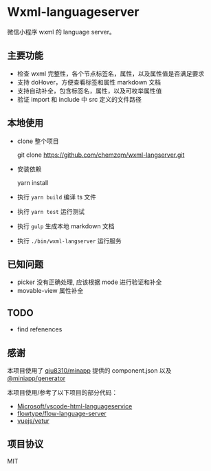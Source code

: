 # Wxml-languageserver

微信小程序 wxml 的 language server。

## 主要功能

* 检查 wxml 完整性，各个节点标签名，属性，以及属性值是否满足要求
* 支持 doHover，方便查看标签和属性 markdown 文档
* 支持自动补全，包含标签名，属性，以及可枚举属性值
* 验证 import 和 include 中 src 定义的文件路径

## 本地使用

* clone 整个项目

    git clone https://github.com/chemzqm/wxml-langserver.git

* 安装依赖

    yarn install

* 执行 `yarn build` 编译 ts 文件
* 执行 `yarn test` 运行测试
* 执行 `gulp` 生成本地 markdown 文档
* 执行 `./bin/wxml-langserver` 运行服务

## 已知问题

* picker 没有正确处理, 应该根据 mode 进行验证和补全
* movable-view 属性补全

## TODO

* find refenences

## 感谢

本项目使用了 [qiu8310/minapp](https://github.com/qiu8310/minapp) 提供的
component.json 以及 [@miniapp/generator](https://github.com/qiu8310/minapp/tree/master/packages/minapp-generator)

本项目使用/参考了以下项目的部分代码：

* [Microsoft/vscode-html-languageservice](https://github.com/Microsoft/vscode-html-languageservice)
* [flowtype/flow-language-server](https://github.com/flowtype/flow-language-server)
* [vuejs/vetur](https://github.com/vuejs/vetur)

## 项目协议

MIT
